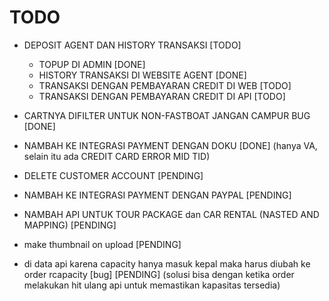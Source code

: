 # TODO

-   DEPOSIT AGENT DAN HISTORY TRANSAKSI [TODO]
    -   TOPUP DI ADMIN [DONE]
    -   HISTORY TRANSAKSI DI WEBSITE AGENT [DONE]
    -   TRANSAKSI DENGAN PEMBAYARAN CREDIT DI WEB [TODO]
    -   TRANSAKSI DENGAN PEMBAYARAN CREDIT DI API [TODO]
-   CARTNYA DIFILTER UNTUK NON-FASTBOAT JANGAN CAMPUR BUG [DONE]
-   NAMBAH KE INTEGRASI PAYMENT DENGAN DOKU [DONE] (hanya VA, selain itu ada CREDIT CARD ERROR MID TID)

-   DELETE CUSTOMER ACCOUNT [PENDING]
-   NAMBAH KE INTEGRASI PAYMENT DENGAN PAYPAL [PENDING]
-   NAMBAH API UNTUK TOUR PACKAGE dan CAR RENTAL (NASTED AND MAPPING) [PENDING]
-   make thumbnail on upload [PENDING]
-   di data api karena capacity hanya masuk kepal maka harus diubah ke order rcapacity [bug] [PENDING] (solusi bisa dengan ketika order melakukan hit ulang api untuk memastikan kapasitas tersedia)
